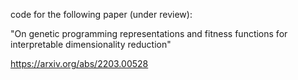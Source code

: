 code for the following paper (under review): 

"On genetic programming representations and fitness functions for interpretable dimensionality reduction"

https://arxiv.org/abs/2203.00528

